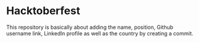 # Hacktoberfest
This repository is basically about adding the name, position, Github username link, LinkedIn profile as well as the country by creating a commit.
